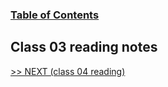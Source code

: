 
### [Table of Contents](https://wondwosentsige.github.io/code-201-reading-notes/Home)

## Class 03 reading notes



























[>> NEXT (class 04 reading)](https://wondwosentsige.github.io/code-201-reading-notes/class-04)


